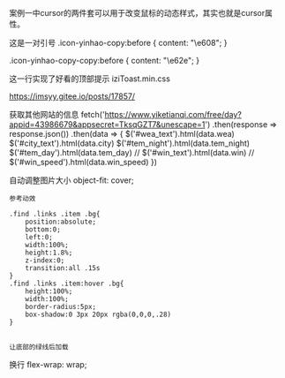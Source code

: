 案例一中cursor的两件套可以用于改变鼠标的动态样式，其实也就是cursor属性。


这是一对引号
.icon-yinhao-copy:before {
    content: "\e608";
}

.icon-yinhao-copy-copy:before {
    content: "\e62e";
}


这一行实现了好看的顶部提示  iziToast.min.css

https://imsyy.gitee.io/posts/17857/

<link rel="stylesheet" href="https://lf3-cdn-tos.bytecdntp.com/cdn/expire-1-M/izitoast/1.4.0/css/iziToast.min.css">

获取其他网站的信息
fetch('https://www.yiketianqi.com/free/day?appid=43986679&appsecret=TksqGZT7&unescape=1')
    .then(response => response.json())
    .then(data => {
        $('#wea_text').html(data.wea)
        $('#city_text').html(data.city)
        $('#tem_night').html(data.tem_night)
        $('#tem_day').html(data.tem_day)
        // $('#win_text').html(data.win)
        // $('#win_speed').html(data.win_speed)
    })


自动调整图片大小
 object-fit: cover;








     
    参考动效
    
    .find .links .item .bg{
        position:absolute;
        bottom:0;
        left:0;
        width:100%;
        height:1.8%;
        z-index:0;
        transition:all .15s
    }
    .find .links .item:hover .bg{
        height:100%;
        width:100%;
        border-radius:5px;
        box-shadow:0 3px 20px rgba(0,0,0,.28)
    }


    让底部的绿线后加载


换行
    flex-wrap: wrap;
